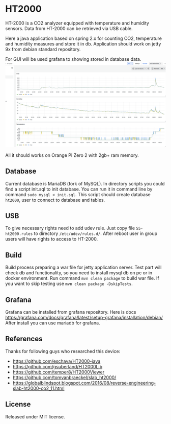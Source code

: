 # HT2000

HT-2000 is a CO2 analyzer equipped with temperature and humidity sensors.
Data from HT-2000 can be retrieved via USB cable.

Here a java application based on spring 2.x for counting CO2, temperature and humidity measures and store it in db.
Application should work on jetty 9x from debian standard repository.

For GUI will be used grafana to showing stored in database data.
![screenshot](img/grafana.png)

All it should works on Orange PI Zero 2 with 2gb+ ram memory.

## Database
Current database is MariaDB (fork of MySQL).
In directory scripts you could find a script init.sql to init database.
You can run it in command line by command `sudo mysql < init.sql`.
This script should create database `ht2000`, user to connect to database and tables.

## USB
To give necessary rights need to add udev rule.
Just copy file `55-ht2000.rules` to directory `/etc/udev/rules.d/`.
After reboot user in group users will have rights to access to HT-2000.

## Build
Build process preparing a war file for jetty application server.
Test part will check db and functionality, so you need to install mysql db on pc or in docker environment.
Run command `mvn clean package` to build war file.
If you want to skip testing use `mvn clean package -DskipTests`.

## Grafana
Grafana can be installed from grafana repository.
Here is docs https://grafana.com/docs/grafana/latest/setup-grafana/installation/debian/
After install you can use mariadb for grafana.

## References
Thanks for following guys who researched this device:
* https://github.com/eschava/HT2000-java
* https://github.com/gsuberland/HT2000Lib
* https://github.com/temper8/HT2000Viewer
* https://github.com/tomvanbraeckel/slab_ht2000/
* https://globalblindspot.blogspot.com/2016/08/reverse-engineering-slab-ht2000-co2_11.html

## License
Released under MIT license.
